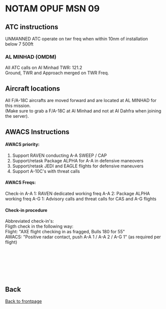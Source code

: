 # NOTAM OPUF MSN 09

## ATC instructions
UNMANNED ATC operate on twr freq when within 10nm of installation below 7 500ft

### AL MINHAD (OMDM)
All ATC calls on Al Minhad TWR: 121.2 <br>
Ground, TWR and Approach merged on TWR Freq.

## Aircraft locations
All F/A-18C aircrafts are moved forward and are located at AL MINHAD for this mission. <br>
(Make sure to grab a F/A-18C at Al Minhad and not at Al Dahfra when joining the server).


## AWACS Instructions

#### AWACS priority:
1. Support RAVEN conducting A-A SWEEP / CAP
2. Support/retask Package ALPHA for A-A in defensive maneovers
3. Support/retask JEDI and EAGLE flights for defensive maneuvers
4. Support A-10C's with threat calls



#### AWACS Freqs:
Check-in
A-A 1: RAVEN dedicated working freq
A-A 2: Package ALPHA working freq
A-G 1: Advisory calls and threat calls for CAS and A-G flights



#### Check-in procedure
Abbreviated check-in's: <br>
Fligth check in the following way: <br>
Flight: "AXE flight checking in as fragged, Bulls 180 for 55" <br>
AWACS: "Positive radar contact, push A-A 1 / A-A 2 / A-G 1" (as required per flight) <br>
<br>
<br>
<br>
<br>
<br>
<br>
## Back
[Back to frontpage](https://132nd-vwing.github.io/OPUF-Brief/)